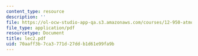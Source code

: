 ```yaml
---
content_type: resource
description: ''
file: https://ol-ocw-studio-app-qa.s3.amazonaws.com/courses/12-950-atmospheric-and-oceanic-modeling-spring-2004/70aaff3b7ca3771d27ddb1d61e99fa9b_lec2.pdf
file_type: application/pdf
resourcetype: Document
title: lec2.pdf
uid: 70aaff3b-7ca3-771d-27dd-b1d61e99fa9b
---
```

